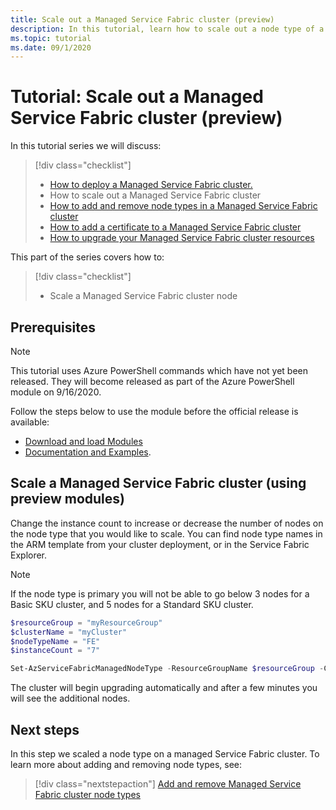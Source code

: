 ```yaml
---
title: Scale out a Managed Service Fabric cluster (preview)
description: In this tutorial, learn how to scale out a node type of a Managed Service Fabric cluster.
ms.topic: tutorial
ms.date: 09/1/2020
---
```


# Tutorial: Scale out a Managed Service Fabric cluster (preview)

In this tutorial series we will discuss:

> [!div class="checklist"]
> * [How to deploy a Managed Service Fabric cluster.](tutorial-managed-cluster-deploy.md)
> * How to scale out a Managed Service Fabric cluster
> * [How to add and remove node types in a Managed Service Fabric cluster](tutorial-managed-cluster-add-remove-node-type.md)
> * [How to add a certificate to a Managed Service Fabric cluster](tutorial-managed-cluster-certificate.md)
> * [How to upgrade your Managed Service Fabric cluster resources](tutorial-managed-cluster-upgrade.md)

This part of the series covers how to:

> [!div class="checklist"]
> * Scale a Managed Service Fabric cluster node

## Prerequisites
> [!Note]
> This tutorial uses Azure PowerShell commands which have not yet been released. They will become released as part of the Azure PowerShell module on 9/16/2020.

Follow the steps below to use the module before the official release is available:
* [Download and load Modules](https://github.com/a-santamaria/ServiceFabricManagedClustersClients#download-and-load-modules)
* [Documentation and Examples](https://github.com/a-santamaria/ServiceFabricManagedClustersClients#documentation-and-examples). 

## Scale a Managed Service Fabric cluster (using preview modules)
Change the instance count to increase or decrease the number of nodes on the node type that you would like to scale. You can find node type names in the ARM template from your cluster deployment, or in the Service Fabric Explorer. 

> [!Note]
> If the node type is primary you will not be able to go below 3 nodes for a Basic SKU cluster, and 5 nodes for a Standard SKU cluster. 

```powershell
$resourceGroup = "myResourceGroup" 
$clusterName = "myCluster"
$nodeTypeName = "FE" 
$instanceCount = "7"

Set-AzServiceFabricManagedNodeType -ResourceGroupName $resourceGroup -ClusterName $clusterName -name $nodeTypeName -InstanceCount $instanceCount -Verbose
```

The cluster will begin upgrading automatically and after a few minutes you will see the additional nodes.

## Next steps

In this step we scaled a node type on a managed Service Fabric cluster. To learn more about adding and removing node types, see:

> [!div class="nextstepaction"]
> [Add and remove Managed Service Fabric cluster node types](./tutorial-managed-cluster-add-remove-node-type.md)
